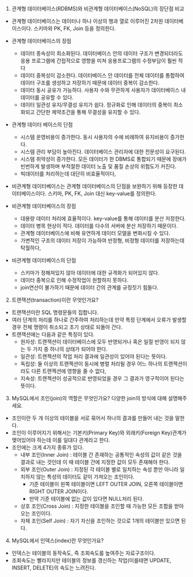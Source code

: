 1. 관계형 데이터베이스(RDBMS)와 비관계형 데이터베이스(NoSQL)의 장단점 비교

- 관계형 데이터베이스는 데이터나 하나 이상의 행과 열로 이루어진 2차원 데이터베이스이다. 스키마와 PK, FK, Join 등을 정의한다.
- 관계형 데이터베이스의 장점
  -  데이터 종속성이 최소화된다. 데이터베이스 안의 데이터 구조가 변경되더라도 응용 프로그램에 간접적으로 영향을 미쳐 응용프로그램의 수정부담이 훨씬 적다
  -  데이터 중복성이 감소한다. 데이터베이스 안 데이터를 전체 데이터를 통합하여 데이터 구조를 생성하고 저장하기 때문에 데이터 중복이 감소한다.
  -  데이터 동시 공유가 가능하다. 사용자 수와 무관하게 사용자가 데이터베이스 내 데이터를 공유할 수 있다.
  -  데이터 일관성 유지/무결성 유지가 쉽다. 정규화로 인해 데이터의 중복이 최소화되고 간단한 제약조건을 통해 무결성을 유지할 수 있다.
- 관계형 데이터 베이스의 단점
  - 시스템 운영비용이 증가한다. 동시 사용자의 수에 비례하여 유지비용이 증가한다.
  - 시스템 관리 부담이 높아진다. 데이터베이스 관리자에 대한 전문성이 요구된다.
  - 시스템 취약성이 증가한다. 모든 데이터가 한 DBMS로 통합되기 때문에 장애가 빈번하게 발생하며 부적절한 데이터 노출 및 품질 손상의 위험도가 커진다.
  - 빅데이터를 처리하는데 대단히 비효율적이다,
 
- 비관계형 데이터베이스는 관계형 데이터베이스의 단점을 보완하기 위해 등장한 데이터베이스이다. 스키마, PK, FK, Join 대신 key-value를 정의한다. 
- 비관계형 데이터베이스의 장점
  - 대용량 데이터 처리에 효율적이다. key-value를 통해 데이터를 분산 저장한다.
  - 데이터 병목 현상이 적다. 데이터를 다수의 서버에 분산 저장하기 때문이다.
  - 관계형 데이터베이스에 비해 유연하게 데이터 모델을 변화시킬 수 있다.
  - 가변적인 구조의 데이터 저장이 가능하여 반정형, 비정형 데이터를 저장하는데 탁월하다,
- 비관계형 데이터베이스의 단점
  - 스키마가 정해져있지 않아 데이터에 대한 규격화가 되어있지 않다.
  - 데이터 중복으로 인해 수정작업이 원할하지 못하다.
  - join연산이 불가하기 때문에 데이터 간의 관계를 규정짓기 힘들다.

2. 트랜잭션(transaction)이란 무엇인가요?

- 트랜잭션이란 SQL 명령문들의 집합니다.
- 여러 단계의 처리를 하나로 간주하여 처리하는데 만약 특정 단계에서 오류가 발생할 경우 전체 명령이 취소되고 초기 상태로 되돌아 간다.
- 트랜잭션에는 다음과 같은 특징이 있다.
  - 원자성: 트랜잭션이 데이터베이스에 모두 반영되거나 혹은 일절 반영이 되지 않는 두 가지 중 하나의 상태가 되어야 한다. 
  - 일관성: 트랜젝션의 작업 처리 결과에 일관성이 있어야 된다는 뜻이다.
  - 독립성: 둘 이상의 트랜젝션이 동시에 병렬 처리될 경우 어느 하나의 트랜젝션이라도 다른 트랜젝션에 영향을 줄 수 없다,
  - 지속성: 트랜젝션이 성공적으로 반영되었을 경우 그 결과가 영구적이어 된다는 뜻이다.

3. MySQL에서 조인(join)의 역할은 무엇인가요? 다양한 join의 방식에 대해 설명해주세요.

- 조인이란 두 개 이상의 테이블을 서로 묶어서 하나의 결과를 만들어 내는 것을 말한다.
- 조인이 이루어지기 위해서는 기본키(Primary Key)와 외래키(Foreign Key)관계가 맺어있어야 하는데 이를 일대다 관계라고 한다.
- 조인에는 크게 4가지 종류가 있다.
  - 내부 조인(Inner Join) : 테이블 간 존재하는 공통적인 속성의 값이 같은 것을 결과로 내는 것인데 이 때 테이블 간에 지정한 값이 모두 존재해야 한다. 
  - 외부 조인(Outer Join) : 지정된 각 테이블 별로 일치하는 속성 뿐만 아니라 일치하지 않는 특성의 데이터도 같이 가져오는 조인이다.
    - 기준 테이블이 왼쪽 테이블이면 LEFT OUTER JOIN, 오른쪽 테이블이면 RIGHT OUTER JOIN이다.
    - 만약 기준 테이블에 없는 값이 있다면 NULL처리 된다.
  - 상호 조인(Cross Join) : 지정한 테이블을 조인할 때 가능한 모든 조합을 받아오는 조인이다. 
  - 자체 조인(Self Join) : 자기 자신을 조인하는 것으로 1개의 테이블만 있으면 된다.
4. MySQL에서 인덱스(index)란 무엇인가요?

- 인덱스는 테이블의 동작속도, 즉 조회속도를 높여주는 자료구조이다.
- 조회속도는 빨라지지만 테이블의 정보를 갱신하는 작업(이를테면 UPDATE, INSERT, DELETE)의 속도는 느려진다. 
